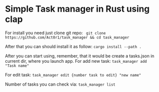 # Simple Task manager in Rust using clap


For install you need just clone git repo:
``` git clone https://github.com/Act0r1/task_manager && cd task_manager```

After that you can should install it as follow:
``` cargo install --path . ```

After you can start using, remember, that it would be create a tasks.json in current dir, where you launch app.
For add new task:
``` task_manager add "Task name" ```

For edit task:
``` task_manager edit {number task to edit} "new name" ```

Number of tasks you can check via:
``` task_manager list ```
